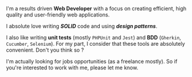 I'm a results driven **Web Developer** with a focus on creating efficient, high quality and user-friendly web applications. 

I absolute love writing *__SOLID__* code and using *__design patterns__*. 

I also like writing **unit tests** (mostly `PHPUnit` and `Jest`) and **BDD** (`Gherkin`, `Cucumber`, `Selenium`). For my part, I consider that these tools are absolutely convenient. Don't you think so ? 

I'm actually looking for jobs opportunities (as a freelance mostly). So if you're interested to work with me, please let me know.
<!--
**mormat/mormat** is a ✨ _special_ ✨ repository because its `README.md` (this file) appears on your GitHub profile.

Here are some ideas to get you started:

- 🔭 I’m currently working on ...
- 🌱 I’m currently learning ...
- 👯 I’m looking to collaborate on ...
- 🤔 I’m looking for help with ...
- 💬 Ask me about ...
- 📫 How to reach me: ...
- 😄 Pronouns: ...
- ⚡ Fun fact: ...
-->
